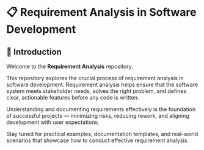 # 📋 Requirement Analysis in Software Development

## 🧭 Introduction

Welcome to the **Requirement Analysis** repository.

This repository explores the crucial process of requirement analysis in software development. Requirement analysis helps ensure that the software system meets stakeholder needs, solves the right problem, and defines clear, actionable features before any code is written.

Understanding and documenting requirements effectively is the foundation of successful projects — minimizing risks, reducing rework, and aligning development with user expectations.

Stay tuned for practical examples, documentation templates, and real-world scenarios that showcase how to conduct effective requirement analysis.
